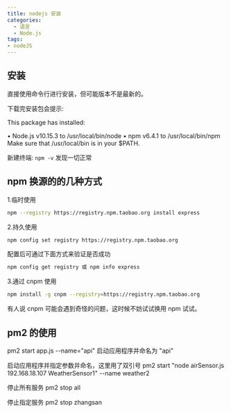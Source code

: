 ```yaml
---
title: nodejs 安装
categories:
  - 语言
  - Node.js
tags:
- nodeJS
---
```


## 安装

直接使用命令行进行安装，但可能版本不是最新的。

下载完安装包会提示:

This package has installed:

• Node.js v10.15.3 to /usr/local/bin/node
• npm v6.4.1 to /usr/local/bin/npm
Make sure that /usr/local/bin is in your $PATH.

新建终端: `npm -v` 发现一切正常

## npm 换源的的几种方式

1.临时使用

```sh
npm --registry https://registry.npm.taobao.org install express
```

2.持久使用

```sh
npm config set registry https://registry.npm.taobao.org
```

配置后可通过下面方式来验证是否成功

```sh
npm config get registry 或 npm info express
```

3.通过 cnpm 使用

```sh
npm install -g cnpm --registry=https://registry.npm.taobao.org
```

有人说 cnpm 可能会遇到奇怪的问题，这时候不妨试试换用 npm 试试。

## pm2 的使用

pm2 start app.js --name="api"
启动应用程序并命名为 "api"

启动应用程序并指定参数并命名，这里用了双引号
pm2 start "node airSensor.js 192.168.18.107 WeatherSensor1" --name weather2

停止所有服务
pm2 stop all

停止指定服务
pm2 stop zhangsan

